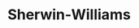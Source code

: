 ---
title: "Sherwin-Williams"
url: /chesapeake/sherwin-williams-battlefield-boulevard-north/
shop: paint
---